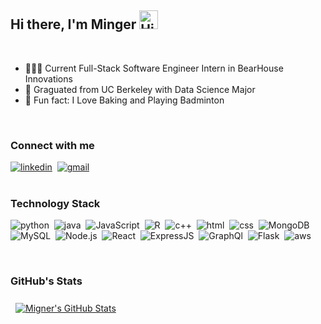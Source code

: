 ## Hi there, I'm Minger <img src="https://raw.githubusercontent.com/nakulbhati/nakulbhati/master/contain/Hi.gif" width="30px" alt="Hi"> </h2>

<br/>

- 👩🏻‍💻 Current Full-Stack Software Engineer Intern in BearHouse Innovations
- 🏫 Graguated from UC Berkeley with Data Science Major
- 🏸 Fun fact: I Love Baking and Playing Badminton
<br/>

### Connect with me

[<img  alt="linkedin" src="https://img.shields.io/badge/LinkedIn-0077B5?&style=for-the-badge&logo=linkedin&logoColor=white" />](https://www.linkedin.com/in/minger-lin/)&nbsp;
[<img alt="gmail" src="https://img.shields.io/badge/Gmail-D14836?style=for-the-badge&logo=gmail&logoColor=white" />](mailto:mingerlin1001@gmail.com)
<br/>
<br/>

### Technology Stack

<img alt="python" src="https://img.shields.io/badge/Python-3776AB?style=for-the-badge&logo=python&logoColor=white" />&nbsp;
<img alt="java" src="https://img.shields.io/badge/Java-ED8B00?style=for-the-badge&logo=java&logoColor=white" />&nbsp;
<img alt="JavaScript" src="https://img.shields.io/badge/JavaScript-F7DF1E?style=for-the-badge&logo=javascript&logoColor=black" />&nbsp;
<img alt="R" src="https://img.shields.io/badge/R-276DC3?style=for-the-badge&logo=r&logoColor=white" />&nbsp;
<img alt="c++" src="https://img.shields.io/badge/C%2B%2B-00599C?style=for-the-badge&logo=c%2B%2B&logoColor=white" />&nbsp;
<img alt="html" src="https://img.shields.io/badge/HTML5-E34F26?style=for-the-badge&logo=html5&logoColor=white" />&nbsp;
<img alt="css" src="https://img.shields.io/badge/CSS-239120?&style=for-the-badge&logo=css3&logoColor=white" />&nbsp;
<img alt="MongoDB" src="https://img.shields.io/badge/MongoDB-4EA94B?style=for-the-badge&logo=mongodb&logoColor=white" />&nbsp;
<img alt="MySQL" src="https://img.shields.io/badge/MySQL-00000F?style=for-the-badge&logo=mysql&logoColor=white" />&nbsp;
<img alt="Node.js" src="https://img.shields.io/badge/Node.js-339933?style=for-the-badge&logo=nodedotjs&logoColor=white" />&nbsp;
<img alt="React" src="https://img.shields.io/badge/React-20232A?style=for-the-badge&logo=react&logoColor=61DAFB" />&nbsp;
<img alt="ExpressJS" src="https://img.shields.io/badge/Express.js-000000?style=for-the-badge&logo=express&logoColor=white" />&nbsp;
<img alt="GraphQl" src="https://img.shields.io/badge/GraphQl-E10098?style=for-the-badge&logo=graphql&logoColor=white" />&nbsp;
<img alt="Flask" src="https://img.shields.io/badge/Flask-000000?style=for-the-badge&logo=flask&logoColor=white" />&nbsp;
<img alt="aws" src="https://img.shields.io/badge/Amazon_AWS-232F3E?style=for-the-badge&logo=amazon-aws&logoColor=white" />&nbsp;

<br/>

### GitHub's Stats

<a href="https://github.com/thuyle97" >
  <img style="margin:0.5rem" src="https://github-readme-stats.vercel.app/api?username=mingerlin&show_icons=true&count_private=true&hide=issues,stars,prs,contribs&theme=dracula" alt="Migner's GitHub Stats" />
</a>
